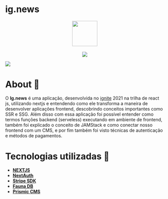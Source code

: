 # ig.news

<h4 align="center">

<img src="https://user-images.githubusercontent.com/53586466/194771083-916b71c2-e258-40b0-8333-86bda6b68583.png" width="80px" />
</h4>

<p align="center">
	<a href="https://github.com/Douglas-Cezaro">
	    <img src="https://img.shields.io/badge/author-DouglasCezaro-greenlight">
	</a>
</p>
<img src="https://user-images.githubusercontent.com/53586466/194771530-67f8b111-31ca-460e-9011-be5c1e1d5bba.png"/>

# About 🧾

O **Ig.news** é uma aplicação, desenvolvida no [ignite](https://app.rocketseat.com.br/ignite) 2021 na trilha de react js, utilizando nextjs e entendendo como ele transforma a maneira de desenvolver aplicações frontend, descobrindo conceitos importantes como SSR e SSG. Além disso com essa aplicação foi possível entender como termos funções backend (serveless) executando em ambiente de frontend, também foi explicado o conceito de JAMStack e como conectar nosso frontend com um CMS, e por fim também foi visto técnicas de autenticação e métodos de pagamentos.

# Tecnologias utilizadas 🧰

- [**NEXTJS**](https://nextjs.org/)
- [**NextAuth**](https://next-auth.js.org/)
- [**Stripe SDK**](https://stripe.com/docs/api?lang=node)
- [**Fauna DB**](https://dashboard.fauna.com/)
- [**Prismic CMS**](https://prismic.io/)

